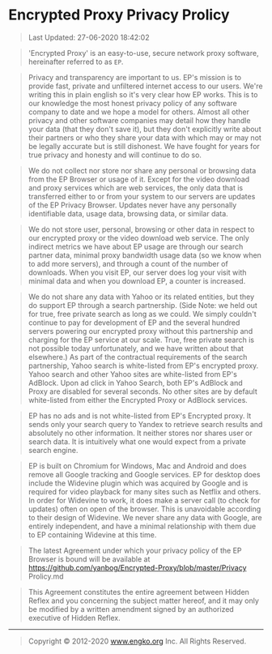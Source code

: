 # Encrypted Proxy Privacy Prolicy

> Last Updated: 27-06-2020 18:42:02

> 'Encrypted Proxy' is an easy-to-use, secure network proxy software, hereinafter referred to as `EP`.

> Privacy and transparency are important to us. EP's mission is to provide fast, private and unfiltered internet access to our users. We're writing this in plain english so it's very clear how EP works. This is to our knowledge the most honest privacy policy of any software company to date and we hope a model for others. Almost all other privacy and other software companies may detail how they handle your data (that they don't save it), but they don't explicitly write about their partners or who they share your data with which may or may not be legally accurate but is still dishonest. We have fought for years for true privacy and honesty and will continue to do so.

> We do not collect nor store nor share any personal or browsing data from the EP Browser or usage of it. Except for the video download and proxy services which are web services, the only data that is transferred either to or from your system to our servers are updates of the EP Privacy Browser. Updates never have any personally identifiable data, usage data, browsing data, or similar data. 

> We do not store user, personal, browsing or other data in respect to our encrypted proxy or the video download web service. The only indirect metrics we have about EP usage are through our search partner data, minimal proxy bandwidth usage data (so we know when to add more servers), and through a count of the number of downloads. When you visit EP, our server does log your visit with minimal data and when you download EP, a counter is increased. 

> We do not share any data with Yahoo or its related entities, but they do support EP through a search partnership. (Side Note: we held out for true, free private search as long as we could. We simply couldn't continue to pay for development of EP and the several hundred servers powering our encrypted proxy without this partnership and charging for the EP service at our scale. True, free private search is not possible today unfortunately, and we have written about that elsewhere.) As part of the contractual requirements of the search partnership, Yahoo search is white-listed from EP's encrypted proxy. Yahoo search and other Yahoo sites are white-listed from EP's AdBlock. Upon ad click in Yahoo Search, both EP's AdBlock and Proxy are disabled for several seconds. No other sites are by default white-listed from either the Encrypted Proxy or AdBlock services. 

> EP has no ads and is not white-listed from EP's Encrypted proxy. It sends only your search query to Yandex to retrieve search results and absolutely no other information. It neither stores nor shares user or search data. It is intuitively what one would expect from a private search engine. 

> EP is built on Chromium for Windows, Mac and Android and does remove all Google tracking and Google services. EP for desktop does include the Widevine plugin which was acquired by Google and is required for video playback for many sites such as Netflix and others. In order for Widevine to work, it does make a server call (to check for updates) often on open of the browser. This is unavoidable according to their design of Widevine. We never share any data with Google, are entirely independent, and have a minimal relationship with them due to EP containing Widevine at this time. 

> The latest Agreement under which your privacy policy of the EP Browser is bound will be available at https://github.com/yanbog/Encrypted-Proxy/blob/master/Privacy Prolicy.md

> This Agreement constitutes the entire agreement between Hidden Reflex and you concerning the subject matter hereof, and it may only be modified by a written amendment signed by an authorized executive of Hidden Reflex.

---

> Copyright © 2012-2020 www.engko.org Inc. All Rights Reserved.